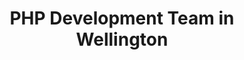 ---
title: PHP Development Team in Wellington
permalink: /landings/locations/wellington/developer/php
technology: PHP
location: Wellington
---